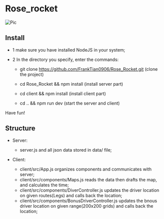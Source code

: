 # Rose_rocket

![Pic](http://http://github.com/FrankTian0906/Rose_Rocket/master/Sample.png "Sample page")

## Install

- 1 make sure you have installed NodeJS in your system;

- 2 In the directory you specify, enter the commands:

  - git clone https://github.com/FrankTian0906/Rose_Rocket.git (clone the project)

  - cd Rose_Rocket && npm install (install server part)

  - cd client && npm install (install client part)

  - cd .. && npm run dev (start the server and client)

Have fun!

## Structure

- Server:

  - server.js and all json data stored in data/ file;

- Client:
  - client/src/App.js organizes components and communicates with server;
  - client/src/components/Maps.js reads the data then drafts the map, and calculates the time;
  - client/src/components/DiverController.js updates the driver location on given routes(Legs) and calls back the location;
  - client/src/components/BonusDriverController.js updates the bnous driver location on given range(200x200 grids) and calls back the location;
